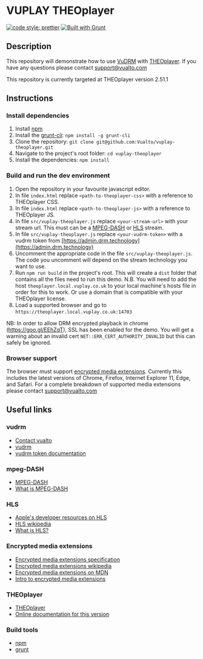 ﻿# VUPLAY THEOplayer

[![code style: prettier](https://img.shields.io/badge/code_style-prettier-ff69b4.svg?style=flat-square)](https://github.com/prettier/prettier)
[![Built with Grunt](https://cdn.gruntjs.com/builtwith.svg)](https://gruntjs.com/)

## Description

This repository will demonstrate how to use [VuDRM](https://vudrm.vualto.com/) with [THEOplayer](https://www.theoplayer.com/).
If you have any questions please contact support@vualto.com

This repository is currently targeted at THEOplayer version 2.51.1

## Instructions

### Install dependencies

1. Install [npm](https://www.npmjs.com/)
2. Install the [grunt-cli](https://www.npmjs.com/package/grunt-cli): `npm install -g grunt-cli`
3. Clone the repository: `git clone git@github.com:Vualto/vuplay-theoplayer.git`
4. Navigate to the project's root folder: `cd vuplay-theoplayer`
5. Install the dependencies: `npm install`

### Build and run the dev environment

1. Open the repository in your favourite javascript editor.
2. In file `index.html` replace `<path-to-theoplayer-css>` with a reference to THEOplayer CSS.
3. In file `index.html` replace `<path-to-theoplayer-js>` with a reference to THEOplayer JS.
4. In file `src/vuplay-theoplayer.js` replace `<your-stream-url>` with your stream url. This must can be a [MPEG-DASH](https://en.wikipedia.org/wiki/Dynamic_Adaptive_Streaming_over_HTTP) or [HLS](https://developer.apple.com/streaming/) stream.
5. In file `src/vuplay-theoplayer.js` replace `<your-vudrm-token>` with a vudrm token from [https://admin.drm.technology](https://admin.drm.technology)
6. Uncomment the appropriate code in the file `src/vuplay-theoplayer.js`. The code you uncomment will depend on the stream technology you want to use.
7. Run `npm run build` in the project's root. This will create a `dist` folder that contains all the files need to run this demo. N.B. You will need to add the host `theoplayer.local.vuplay.co.uk` to your local machine's hosts file in order for this to work. Or use a domain that is compatible with your THEOplayer license.
8. Load a supported browser and go to `https://theoplayer.local.vuplay.co.uk:14703`

NB: In order to allow DRM encrypted playback in chrome (<https://goo.gl/EEhZqT>), SSL has been enabled for the demo. You will get a warning about an invalid cert `NET::ERR_CERT_AUTHORITY_INVALID` but this can safely be ignored.

### Browser support

The browser must support [encrypted media extensions](https://www.w3.org/TR/2016/CR-encrypted-media-20160705/).
Currently this includes the latest versions of Chrome, Firefox, Internet Explorer 11, Edge, and Safari.
For a complete breakdown of supported media extensions please contact <support@vualto.com>

## Useful links

### vudrm

-   [Contact vualto](https://www.vualto.com/contact-us/)
-   [vudrm](https://vudrm.vualto.com/)
-   [vudrm token documentation](https://docs.vualto.com/projects/vudrm/en/latest/VUDRM-token.html)

### mpeg-DASH

-   [MPEG-DASH](https://en.wikipedia.org/wiki/Dynamic_Adaptive_Streaming_over_HTTP)
-   [What is MPEG-DASH](https://www.streamingmedia.com/Articles/Editorial/What-Is-.../What-is-MPEG-DASH-79041.aspx)

### HLS

-   [Apple's developer resources on HLS](https://developer.apple.com/streaming/)
-   [HLS wikipedia](https://en.wikipedia.org/wiki/HTTP_Live_Streaming)
-   [What is HLS?](<https://www.streamingmedia.com/Articles/Editorial/What-Is-.../What-is-HLS-(HTTP-Live-Streaming)-78221.aspx>)

### Encrypted media extensions

-   [Encrypted media extensions specification](https://www.w3.org/TR/2016/CR-encrypted-media-20160705/)
-   [Encrypted media extensions wikipedia](https://en.wikipedia.org/wiki/Encrypted_Media_Extensions)
-   [Encrypted media extensions on MDN](https://developer.mozilla.org/en-US/docs/Web/API/Encrypted_Media_Extensions_API)
-   [Intro to encrypted media extensions](https://www.html5rocks.com/en/tutorials/eme/basics/)

### THEOplayer

-   [THEOplayer](https://www.theoplayer.com/)
-   [Online documentation for this version](https://support.theoplayer.com/hc/en-us/sections/203124169)

### Build tools

-   [npm](https://www.npmjs.com/)
-   [grunt](https://gruntjs.com/)
